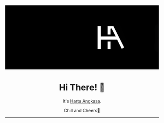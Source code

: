 ![Banner](https://github.com/ItsHarta/ItsHarta/blob/master/banner-24-10.jpg?raw=true)
<h1 align='center'> Hi There! 👋</h1>
<p align='center'>It's <a href='https://profile.asthene.com'>Harta Angkasa</a>.</p>
<p align='center'>Chill and Cheers🥂</p>
<hr>
